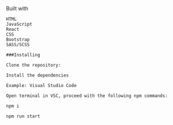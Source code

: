 Built with

    HTML
    JavaScript
    React
    CSS
    Bootstrap
    SASS/SCSS

    ###Installing

    Clone the repository:

    Install the dependencies

    Example: Visual Studio Code

    Open terminal in VSC, proceed with the following npm commands:

    npm i

    npm run start










